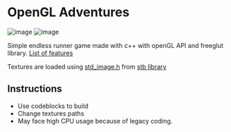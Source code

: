 # OpenGL Adventures
![image](https://user-images.githubusercontent.com/40205522/163989527-7e8dad3a-fde0-436d-99c1-3472e3cc48a8.png)
![image](https://user-images.githubusercontent.com/40205522/163989504-c55e2a7a-99fe-4d41-8604-d055126cb4d9.png)


Simple endless runner game made with c++ with openGL API and freeglut library.
[List of features](https://github.com/SaminYaser-work/CG-Project/projects/1)

Textures are loaded using [std_image.h](https://github.com/nothings/stb/blob/master/stb_image.h) from [stb library](https://github.com/nothings/stb)

## Instructions
- Use codeblocks to build
- Change textures paths
- May face high CPU usage because of legacy coding.

